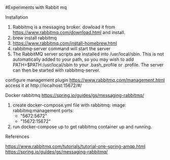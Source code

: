 #Experiments with Rabbit mq

Installation
1. Rabbitmq is a messaging broker. dowload it from https://www.rabbitmq.com/download.html and install.
2. brew install rabbitmq
3. https://www.rabbitmq.com/install-homebrew.html
4. rabbitmq-server command will start the server
4. The RabbitMQ server scripts are installed into /usr/local/sbin. This is not automatically added to your path, so you may wish to add
PATH=$PATH:/usr/local/sbin to your .bash_profile or .profile. The server can then be started with rabbitmq-server.


configure management plugin
https://www.rabbitmq.com/management.html
access it at
http://localhost:15672/#/


Docker rabbitmq
https://spring.io/guides/gs/messaging-rabbitmq/
1. create docker-compose.yml file with
rabbitmq:
  image: rabbitmq:management
  ports:
    - "5672:5672"
    - "15672:15672"
2. run docker-compose up to get rabbitmq container up and running.    

References


https://www.rabbitmq.com/tutorials/tutorial-one-spring-amqp.html
https://spring.io/guides/gs/messaging-rabbitmq/
